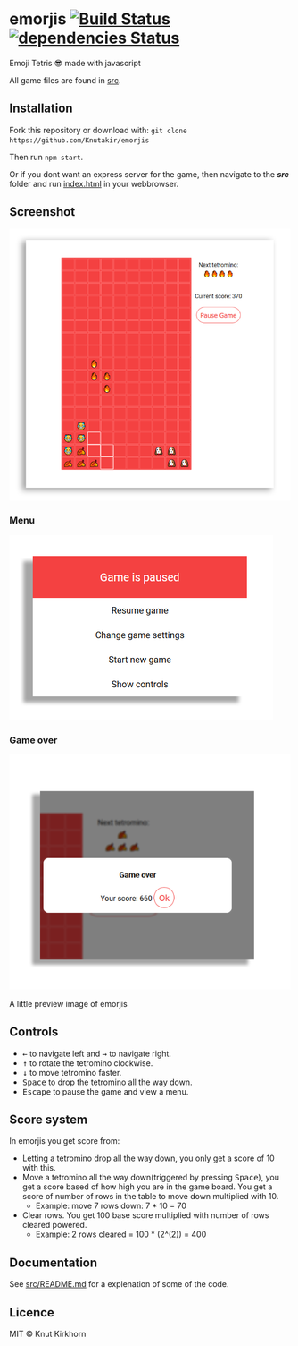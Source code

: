 # emorjis [![Build Status](https://travis-ci.org/Knutakir/emorjis.svg?branch=master)](https://travis-ci.org/Knutakir/emorjis) [![dependencies Status](https://david-dm.org/knutakir/emorjis/status.svg)](https://david-dm.org/knutakir/emorjis)
Emoji Tetris 😎 made with javascript

All game files are found in [src](src).

## Installation
Fork this repository or download
with: ```git clone https://github.com/Knutakir/emorjis```

Then run ```npm start```.

Or if you dont want
an express server for the game, then navigate to the ***src***
folder and run [index.html](src/index.html) in your webbrowser.

## Screenshot
![Preview](media/screenshot-1.png)

### Menu
![Preview](media/screenshot-2.png)

### Game over
![Preview](media/screenshot-3.png)

A little preview image of emorjis

## Controls
* <kbd>←</kbd> to navigate left and <kbd>→</kbd> to navigate right.
* <kbd>↑</kbd> to rotate the tetromino clockwise.
* <kbd>↓</kbd> to move tetromino faster.
* <kbd>Space</kbd> to drop the tetromino all the way down.
* <kbd>Escape</kbd> to pause the game and view a menu.

## Score system
In emorjis you get score from:
* Letting a tetromino drop all the way down, you only get a score of 10 with this.
* Move a tetromino all the way down(triggered by pressing <kbd>Space</kbd>),
you get a score based of how high you are in the game board. You get a score of number of rows
in the table to move down multiplied with 10.
  * Example: move 7 rows down: 7 * 10 = 70
* Clear rows. You get 100 base score multiplied with number of rows cleared powered.
  * Example: 2 rows cleared = 100 * (2^(2)) = 400

## Documentation
See [src/README.md](src/README.md) for a explenation of some of the code.

## Licence
MIT © Knut Kirkhorn
